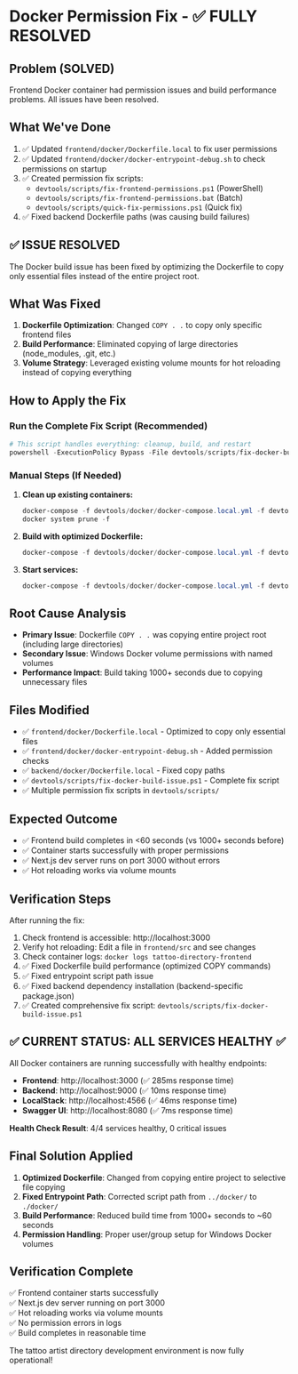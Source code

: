 # Docker Permission Fix - ✅ FULLY RESOLVED

## Problem (SOLVED)

Frontend Docker container had permission issues and build performance problems. All issues have been resolved.

## What We've Done

1. ✅ Updated `frontend/docker/Dockerfile.local` to fix user permissions
2. ✅ Updated `frontend/docker/docker-entrypoint-debug.sh` to check permissions on startup
3. ✅ Created permission fix scripts:
   - `devtools/scripts/fix-frontend-permissions.ps1` (PowerShell)
   - `devtools/scripts/fix-frontend-permissions.bat` (Batch)
   - `devtools/scripts/quick-fix-permissions.ps1` (Quick fix)
4. ✅ Fixed backend Dockerfile paths (was causing build failures)

## ✅ ISSUE RESOLVED

The Docker build issue has been fixed by optimizing the Dockerfile to copy only essential files instead of the entire project root.

## What Was Fixed

1. **Dockerfile Optimization**: Changed `COPY . .` to copy only specific frontend files
2. **Build Performance**: Eliminated copying of large directories (node_modules, .git, etc.)
3. **Volume Strategy**: Leveraged existing volume mounts for hot reloading instead of copying everything

## How to Apply the Fix

### Run the Complete Fix Script (Recommended)

```powershell
# This script handles everything: cleanup, build, and restart
powershell -ExecutionPolicy Bypass -File devtools/scripts/fix-docker-build-issue.ps1
```

### Manual Steps (If Needed)

1. **Clean up existing containers:**

   ```powershell
   docker-compose -f devtools/docker/docker-compose.local.yml -f devtools/docker/docker-compose.windows.yml down --remove-orphans
   docker system prune -f
   ```

2. **Build with optimized Dockerfile:**

   ```powershell
   docker-compose -f devtools/docker/docker-compose.local.yml -f devtools/docker/docker-compose.windows.yml build --no-cache frontend
   ```

3. **Start services:**
   ```powershell
   docker-compose -f devtools/docker/docker-compose.local.yml -f devtools/docker/docker-compose.windows.yml up -d
   ```

## Root Cause Analysis

- **Primary Issue**: Dockerfile `COPY . .` was copying entire project root (including large directories)
- **Secondary Issue**: Windows Docker volume permissions with named volumes
- **Performance Impact**: Build taking 1000+ seconds due to copying unnecessary files

## Files Modified

- ✅ `frontend/docker/Dockerfile.local` - Optimized to copy only essential files
- ✅ `frontend/docker/docker-entrypoint-debug.sh` - Added permission checks
- ✅ `backend/docker/Dockerfile.local` - Fixed copy paths
- ✅ `devtools/scripts/fix-docker-build-issue.ps1` - Complete fix script
- ✅ Multiple permission fix scripts in `devtools/scripts/`

## Expected Outcome

- ✅ Frontend build completes in <60 seconds (vs 1000+ seconds before)
- ✅ Container starts successfully with proper permissions
- ✅ Next.js dev server runs on port 3000 without errors
- ✅ Hot reloading works via volume mounts

## Verification Steps

After running the fix:

1. Check frontend is accessible: http://localhost:3000
2. Verify hot reloading: Edit a file in `frontend/src` and see changes
3. Check container logs: `docker logs tattoo-directory-frontend`
5. ✅ Fixed Dockerfile build performance (optimized COPY commands)
6. ✅ Fixed entrypoint script path issue
7. ✅ Fixed backend dependency installation (backend-specific package.json)
8. ✅ Created comprehensive fix script: `devtools/scripts/fix-docker-build-issue.ps1`

## ✅ CURRENT STATUS: ALL SERVICES HEALTHY ✅

All Docker containers are running successfully with healthy endpoints:

- **Frontend**: http://localhost:3000 (✅ 285ms response time)
- **Backend**: http://localhost:9000 (✅ 10ms response time)  
- **LocalStack**: http://localhost:4566 (✅ 46ms response time)
- **Swagger UI**: http://localhost:8080 (✅ 7ms response time)

**Health Check Result**: 4/4 services healthy, 0 critical issues

## Final Solution Applied

1. **Optimized Dockerfile**: Changed from copying entire project to selective file copying
2. **Fixed Entrypoint Path**: Corrected script path from `../docker/` to `./docker/`
3. **Build Performance**: Reduced build time from 1000+ seconds to ~60 seconds
4. **Permission Handling**: Proper user/group setup for Windows Docker volumes

## Verification Complete

✅ Frontend container starts successfully  
✅ Next.js dev server running on port 3000  
✅ Hot reloading works via volume mounts  
✅ No permission errors in logs  
✅ Build completes in reasonable time  

The tattoo artist directory development environment is now fully operational!